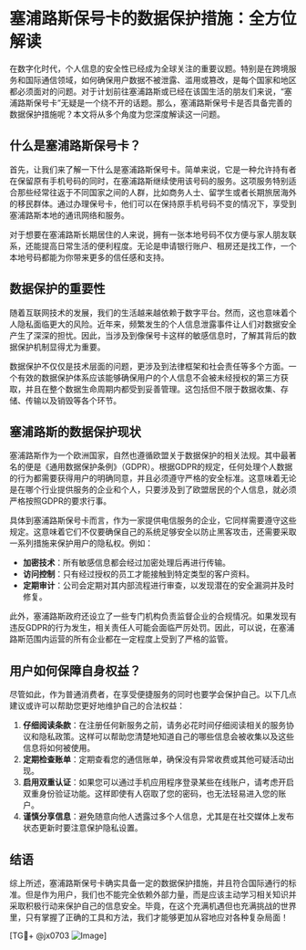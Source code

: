 # 塞浦路斯保号卡的数据保护措施：全方位解读

在数字化时代，个人信息的安全性已经成为全球关注的重要议题。特别是在跨境服务和国际通信领域，如何确保用户数据不被泄露、滥用或篡改，是每个国家和地区都必须面对的问题。对于计划前往塞浦路斯或已经在该国生活的朋友们来说，“塞浦路斯保号卡”无疑是一个绕不开的话题。那么，塞浦路斯保号卡是否具备完善的数据保护措施呢？本文将从多个角度为您深度解读这一问题。

## 什么是塞浦路斯保号卡？

首先，让我们来了解一下什么是塞浦路斯保号卡。简单来说，它是一种允许持有者在保留原有手机号码的同时，在塞浦路斯继续使用该号码的服务。这项服务特别适合那些经常往返于不同国家之间的人群，比如商务人士、留学生或者长期旅居海外的移民群体。通过办理保号卡，他们可以在保持原手机号码不变的情况下，享受到塞浦路斯本地的通讯网络和服务。

对于想要在塞浦路斯长期居住的人来说，拥有一张本地号码不仅方便与家人朋友联系，还能提高日常生活的便利程度。无论是申请银行账户、租房还是找工作，一个本地号码都能为你带来更多的信任感和支持。

## 数据保护的重要性

随着互联网技术的发展，我们的生活越来越依赖于数字平台。然而，这也意味着个人隐私面临更大的风险。近年来，频繁发生的个人信息泄露事件让人们对数据安全产生了深深的担忧。因此，当涉及到像保号卡这样的敏感信息时，了解其背后的数据保护机制显得尤为重要。

数据保护不仅仅是技术层面的问题，更涉及到法律框架和社会责任等多个方面。一个有效的数据保护体系应该能够确保用户的个人信息不会被未经授权的第三方获取，并且在整个数据生命周期内都受到妥善管理。这包括但不限于数据收集、存储、传输以及销毁等各个环节。

## 塞浦路斯的数据保护现状

塞浦路斯作为一个欧洲国家，自然也遵循欧盟关于数据保护的相关法规。其中最著名的便是《通用数据保护条例》（GDPR）。根据GDPR的规定，任何处理个人数据的行为都需要获得用户的明确同意，并且必须遵守严格的安全标准。这意味着无论是在哪个行业提供服务的企业和个人，只要涉及到了欧盟居民的个人信息，就必须严格按照GDPR的要求行事。

具体到塞浦路斯保号卡而言，作为一家提供电信服务的企业，它同样需要遵守这些规定。这意味着它们不仅要确保自己的系统足够安全以防止黑客攻击，还需要采取一系列措施来保护用户的隐私权。例如：

- **加密技术**：所有敏感信息都会经过加密处理后再进行传输。
- **访问控制**：只有经过授权的员工才能接触到特定类型的客户资料。
- **定期审计**：公司会定期对其内部流程进行审查，以发现潜在的安全漏洞并及时修复。

此外，塞浦路斯政府还设立了一些专门机构负责监督企业的合规情况。如果发现有违反GDPR的行为发生，相关责任人可能会面临严厉处罚。因此，可以说，在塞浦路斯范围内运营的所有企业都在一定程度上受到了严格的监管。

## 用户如何保障自身权益？

尽管如此，作为普通消费者，在享受便捷服务的同时也要学会保护自己。以下几点建议或许可以帮助您更好地维护自己的合法权益：

1. **仔细阅读条款**：在注册任何新服务之前，请务必花时间仔细阅读相关的服务协议和隐私政策。这样可以帮助您清楚地知道自己的哪些信息会被收集以及这些信息将如何被使用。
2. **定期检查账单**：定期查看您的通信账单，确保没有异常收费或其他可疑活动出现。
3. **启用双重认证**：如果您可以通过手机应用程序登录某些在线账户，请考虑开启双重身份验证功能。这样即使有人窃取了您的密码，也无法轻易进入您的账户。
4. **谨慎分享信息**：避免随意向他人透露过多个人信息，尤其是在社交媒体上发布状态更新时要注意保护隐私设置。

## 结语

综上所述，塞浦路斯保号卡确实具备一定的数据保护措施，并且符合国际通行的标准。但是作为用户，我们也不能完全依赖外部力量，而是应该主动学习相关知识并采取积极行动来保护自己的信息安全。毕竟，在这个充满机遇但也充满挑战的世界里，只有掌握了正确的工具和方法，我们才能够更加从容地应对各种复杂局面！

[TG💪+ @jx0703 ![Image](https://github.com/user-attachments/assets/dbca1d08-cadb-493c-b0ec-ad6f7a83f270)]